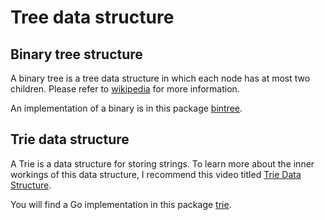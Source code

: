 # Tree data structure

## Binary tree structure

A binary tree is a tree data structure in which each node has at most two children. Please refer to [wikipedia](https://en.wikipedia.org/wiki/Binary_tree) for more information.

An implementation of a binary is in this package [bintree](./internal/bintree).

## Trie data structure

A Trie is a data structure for storing strings. To learn more about the inner workings of this data structure, I recommend this video titled [Trie Data Structure](https://www.youtube.com/watch?v=-urNrIAQnNo).

You will find a Go implementation in this package [trie](./internal/trie).
